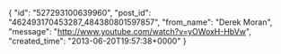  {
   "id": "527293100639960",
   "post_id": "462493170453287_484380801597857",
   "from_name": "Derek Moran",
   "message": "http://www.youtube.com/watch?v=yOWoxH-HbVw",
   "created_time": "2013-06-20T19:57:38+0000"
 }
